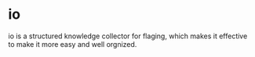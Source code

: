 # io

io is a structured knowledge collector for flaging, which makes it effective to make it more easy and well orgnized.
